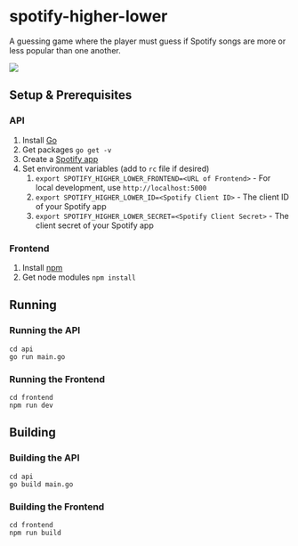 # spotify-higher-lower

A guessing game where the player must guess if Spotify songs are more or less popular than one another.

![](https://github.com/ZadenRB/spotify-higher-lower/blob/main/Higher-Lower.gif)

## Setup & Prerequisites

### API

1. Install [Go](https://go.dev/doc/install)
2. Get packages `go get -v`
3. Create a [Spotify app](https://developer.spotify.com/dashboard/applications)
4. Set environment variables (add to `rc` file if desired)
	1. `export SPOTIFY_HIGHER_LOWER_FRONTEND=<URL of Frontend>` - For local development, use `http://localhost:5000`
	2. `export SPOTIFY_HIGHER_LOWER_ID=<Spotify Client ID>` - The client ID of your Spotify app
	3. `export SPOTIFY_HIGHER_LOWER_SECRET=<Spotify Client Secret>` - The client secret of your Spotify app

### Frontend

1. Install [npm](https://docs.npmjs.com/cli/v7/configuring-npm/install)
2. Get node modules `npm install`
	
## Running

### Running the API

	cd api
	go run main.go

### Running the Frontend

	cd frontend
	npm run dev

## Building

### Building the API

	cd api
	go build main.go

### Building the Frontend

	cd frontend
	npm run build
